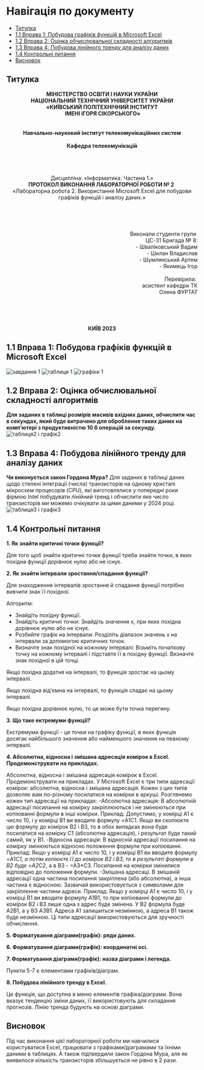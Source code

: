 # Навігація по документу
- [Титулка](#титулка)
- [1.1 Вправа 1: Побудова графiкiв функцiй в Microsoft Excel](#11-вправа-1-побудова-графiкiв-функцiй-в-microsoft-excel)
- [1.2 Вправа 2: Оцiнка обчислювальної складностi алгоритмiв](#12-вправа-2-оцiнка-обчислювальної-складностi-алгоритмiв)
- [1.3 Вправа 4: Побудова лiнiйного тренду для аналiзу даних](#13-вправа-4-побудова-лiнiйного-тренду-для-аналiзу-даних)
- [1.4 Контрольнi питання](#14-контрольнi-питання)
- [Висновок](#висновок)
## Титулка
<p align="center"><strong>МІНІСТЕРСТВО ОСВІТИ І НАУКИ УКРАЇНИ
<br>НАЦІОНАЛЬНИЙ ТЕХНІЧНИЙ УНІВЕРСИТЕТ УКРАЇНИ
<br>«КИЇВСЬКИЙ ПОЛІТЕХНІЧНИЙ ІНСТИТУТ
<br> ІМЕНІ ІГОРЯ СІКОРСЬКОГО»
<br><br><br>Навчально-науковий інститут телекомунікаційних систем
<br><br>Кафедра телекомунікацій</strong>
<br><br><br><br><br>Дисципліна: «Інформатика. Частина 1.»
<br><strong>ПРОТОКОЛ ВИКОНАННЯ ЛАБОРАТОРНОЇ РОБОТИ № 2</strong> 
<br>«Лабораторна робота 2. Використання Microsoft Excel для побудови графiкiв функцiй i аналiзу даних.»</p align="center">
<br><br><br><p align="right">Виконали студенти групи 
<br>ЦС-31 Бригада № 8:
<br>- Шваліковський Вадим
<br>- Шилан Владислав
<br>- Шумлянський Артем
<br>- Якимець Ігор
<br><br>Перевірила: 
<br>асистент кафедри ТК 
<br>Олена ФУРТАТ</p>
<br><br><br><p align="center"><strong>КИЇВ 2023</strong></p align="center">

## 1.1 Вправа 1: Побудова графiкiв функцiй в Microsoft Excel
![завдання 1](завдання%201.png)
![таблиця 1](таблиця1.png) 
![графіки 1](графіки1.png)
## 1.2 Вправа 2: Оцiнка обчислювальної складностi алгоритмiв
**Для заданих в таблицi розмiрiв масивiв вхiдних даних, обчислити час в секундах, який буде витрачено для оброблення таких даних на комп’ютерi з продуктивнiстю 10 6 операцiй за секунду.**
![таблиця2 і графік2](таблиця2+графік2.png)
## 1.3 Вправа 4: Побудова лiнiйного тренду для аналiзу даних
**Чи виконується закон Гордона Мура?**
Для заданих в таблицi даних щодо степенi iнтеграцiї (числа) транзисторiв на одному кристалi мiкросхем процесорiв (CPU), якi виготовлялися у попереднi роки фiрмою Intel побудувати лiнiйний тренд i обчислити яке число транзисторiв ми можемо очiкувати за цими даними у 2024 роцi.
![таблиця3 і графік3](таблиця3+графік3.png)
## 1.4 Контрольнi питання
**1. Як знайти критичнi точки функцiї?**

Для того щоб знайти критичні точки функції треба знайти точки, в яких похідна функції дорівнює нулю або не існує.

**2. Як знайти iнтервали зростання/спадання функцiї?**

Для знаходження інтервалів зростання й спадання функції потрібно вивчити знак її похідної. 

Алгоритм:
- Знайдіть похідну функції.
- Знайдіть критичні точки: Знайдіть значення x, при яких похідна дорівнює нулю або не існує. 
- Розбийте графік на інтервали: Розділіть діапазон значень x на інтервали за допомогою критичних точок. 
- Визначте знак похідної на кожному інтервалі: Візьміть початкову точку на кожному інтервалі і підставте її в похідну функції. Визначте знак похідної в цій точці.
 
 Якщо похідна додатня на інтервалі, то функція зростає на цьому інтервалі.
 
 Якщо похідна від'ємна на інтервалі, то функція спадає на цьому інтервалі.
 
 Якщо похідна дорівнює нулю, то це може бути точка перегину.

**3. Що таке ектремуми функцiї?**

Екстремуми функції - це точки на графіку функції, в яких функція досягає найбільшого значення або найменшого значення на певному інтервалі.

**4. Абсолютна, вiдносна i змiшана адресацiя комiрок в Excel. Продемонструвати на
прикладах.**

Абсолютна, вiдносна i змiшана адресацiя комiрок в Excel. Продемонструвати на
прикладах. У Microsoft Excel є три типи адресації комірок: абсолютна, відносна і змішана адресація. Кожен з цих типів дозволяє вам по-різному посилатися на комірки в аркуші. Розглянемо кожен тип адресації на прикладах:
-Абсолютна адресація: В абсолютній адресації посилання на комірку закріплюються і не змінюються при копіюванні формули в інші комірки. Приклад: Допустимо, у комірці A1 є число 10, і у комірці B1 ви вводите формулу =A1C1. Якщо ви скопіюєте цю формулу до комірок B2 і B3, то в обох випадках вона буде посилатися на комірку C1 (абсолютна адресація), і результат буде такий самий, як у B1.
-Відносна адресація: В відносній адресації посилання на комірку змінюються відносно положення формули при копіюванні. Приклад: Якщо у комірці A1 є число 10, і у комірці B1 ви вводите формулу =A1*C1, а потім копіюєте її до комірок B2 і B3, то в результаті формули в B2 буде =A2*C2, а в B3 - =A3*C3. Посилання на комірки змінилися відповідно до положення формули.
-Змішана адресаці. В змішаній адресації одна частина посилання закріплена (або абсолютна), а інша частина є відносною. Зазвичай використовується з символами  для закріплення частини адреси. Приклад: Якщо у комірці A1 є число 10, і у комірці B1 ви вводите формулу A1B1, то при копіюванні формули до комірок B2 і B3 лише одна з адрес буде змінена. У B2 формула буде A2B1, а у B3 A3B1. Адреса A1 залишиться незмінною, а адреса B1 також буде незмінною.
Ці типи адресації використовуються для зручності обчислення.

**5. Форматування дiаграми(графiк): ряди даних.**

**6. Форматування дiаграми(графiк): координатнi осi.**

**7. Форматування дiаграми(графiк): назва дiаграми i легенда.**

Пункти 5-7 є елементами графіків/діаграм.

**8. Побудова лiнiйного тренду в Excel.**
 
 Це функція, що доступна в меню елементів графіка/діаграми. Вона вказує тенденцію зміни даних, її використовують для складання прогнозів. Лінію тренда будують на основі діаграми.
 ## Висновок
 Під час виконання цієї лабораторної роботи ми навчилися користуватися Excel, працювати з графіками/діаграмами та їхніми даними в таблицях. А також підтвердили закон Гордона Мура, але як виявилося кількість транзисторів збільшується не рівно в 2 рази.
